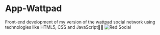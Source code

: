 # App-Wattpad
Front-end development of my version of the wattpad social network using technologies like HTML5, CSS and JavaScript👨‍💻
![Red Social](https://user-images.githubusercontent.com/116908552/220374795-96c15991-2686-4f8a-ba48-af40321320a7.png)
